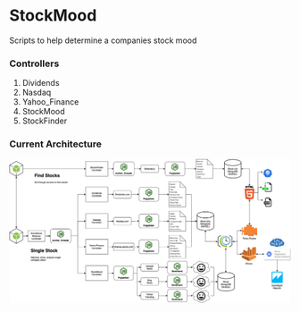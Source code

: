 # StockMood

Scripts to help determine a companies stock mood

### Controllers

1. Dividends
2. Nasdaq
3. Yahoo_Finance
4. StockMood
5. StockFinder

### Current Architecture

![alt text](Architecture.png)
